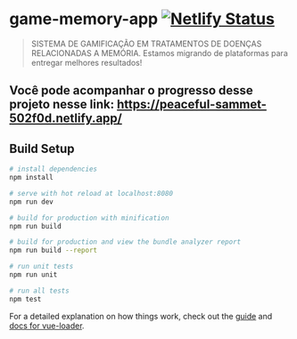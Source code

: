 # game-memory-app [![Netlify Status](https://api.netlify.com/api/v1/badges/fae3fbc0-37ab-45a4-b540-aa17318c2e23/deploy-status)](https://app.netlify.com/sites/peaceful-sammet-502f0d/deploys)

> SISTEMA DE GAMIFICAÇÃO EM TRATAMENTOS DE DOENÇAS RELACIONADAS A MEMÓRIA.
> Estamos migrando de plataformas para entregar melhores resultados!

## Você pode acompanhar o progresso desse projeto nesse link: https://peaceful-sammet-502f0d.netlify.app/

## Build Setup

```bash
# install dependencies
npm install

# serve with hot reload at localhost:8080
npm run dev

# build for production with minification
npm run build

# build for production and view the bundle analyzer report
npm run build --report

# run unit tests
npm run unit

# run all tests
npm test
```

For a detailed explanation on how things work, check out the [guide](http://vuejs-templates.github.io/webpack/) and [docs for vue-loader](http://vuejs.github.io/vue-loader).
